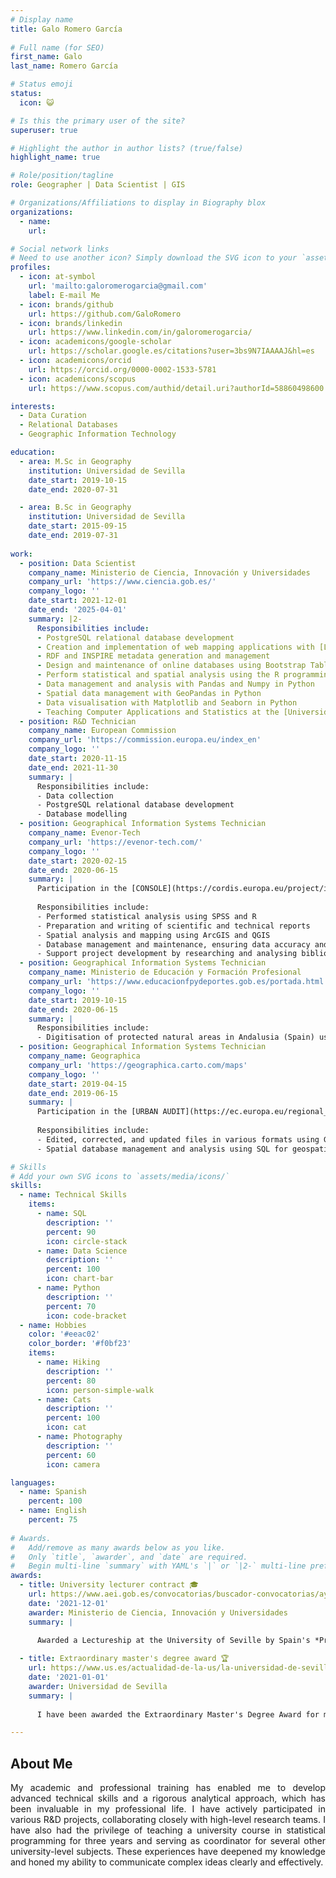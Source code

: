 ```yaml
---
# Display name
title: Galo Romero García
  
# Full name (for SEO)
first_name: Galo
last_name: Romero García

# Status emoji
status:
  icon: 😺

# Is this the primary user of the site? 
superuser: true

# Highlight the author in author lists? (true/false)
highlight_name: true

# Role/position/tagline
role: Geographer | Data Scientist | GIS

# Organizations/Affiliations to display in Biography blox
organizations:
  - name: 
    url: 

# Social network links
# Need to use another icon? Simply download the SVG icon to your `assets/media/icons/` folder.
profiles:
  - icon: at-symbol
    url: 'mailto:galoromerogarcia@gmail.com'
    label: E-mail Me
  - icon: brands/github
    url: https://github.com/GaloRomero
  - icon: brands/linkedin
    url: https://www.linkedin.com/in/galoromerogarcia/
  - icon: academicons/google-scholar
    url: https://scholar.google.es/citations?user=3bs9N7IAAAAJ&hl=es
  - icon: academicons/orcid
    url: https://orcid.org/0000-0002-1533-5781
  - icon: academicons/scopus
    url: https://www.scopus.com/authid/detail.uri?authorId=58860498600

interests:
  - Data Curation
  - Relational Databases
  - Geographic Information Technology

education:
  - area: M.Sc in Geography
    institution: Universidad de Sevilla
    date_start: 2019-10-15
    date_end: 2020-07-31

  - area: B.Sc in Geography
    institution: Universidad de Sevilla
    date_start: 2015-09-15
    date_end: 2019-07-31
   
work:
  - position: Data Scientist
    company_name: Ministerio de Ciencia, Innovación y Universidades
    company_url: 'https://www.ciencia.gob.es/'
    company_logo: ''
    date_start: 2021-12-01
    date_end: '2025-04-01'
    summary: |2-
      Responsibilities include:
      - PostgreSQL relational database development
      - Creation and implementation of web mapping applications with [Leaflet](https://leafletjs.com/)
      - RDF and INSPIRE metadata generation and management
      - Design and maintenance of online databases using Bootstrap Table, HTML5 and CSS3
      - Perform statistical and spatial analysis using the R programming language
      - Data management and analysis with Pandas and Numpy in Python
      - Spatial data management with GeoPandas in Python
      - Data visualisation with Matplotlib and Seaborn in Python
      - Teaching Computer Applications and Statistics at the [Universidad de Sevilla](https://www.us.es/)
  - position: R&D Technician
    company_name: European Commission
    company_url: 'https://commission.europa.eu/index_en'
    company_logo: ''
    date_start: 2020-11-15
    date_end: 2021-11-30
    summary: |
      Responsibilities include:
      - Data collection
      - PostgreSQL relational database development
      - Database modelling
  - position: Geographical Information Systems Technician
    company_name: Evenor-Tech
    company_url: 'https://evenor-tech.com/'
    company_logo: ''
    date_start: 2020-02-15
    date_end: 2020-06-15
    summary: |
      Participation in the [CONSOLE](https://cordis.europa.eu/project/id/817949/es) project<br>
 
      Responsibilities include:
      - Performed statistical analysis using SPSS and R 
      - Preparation and writing of scientific and technical reports 
      - Spatial analysis and mapping using ArcGIS and QGIS
      - Database management and maintenance, ensuring data accuracy and accessibility
      - Support project development by researching and analysing bibliographic references
  - position: Geographical Information Systems Technician
    company_name: Ministerio de Educación y Formación Profesional
    company_url: 'https://www.educacionfpydeportes.gob.es/portada.html'
    company_logo: ''
    date_start: 2019-10-15
    date_end: 2020-06-15
    summary: |
      Responsibilities include:
      - Digitisation of protected natural areas in Andalusia (Spain) using GIS software
  - position: Geographical Information Systems Technician
    company_name: Geographica
    company_url: 'https://geographica.carto.com/maps'
    company_logo: ''
    date_start: 2019-04-15
    date_end: 2019-06-15
    summary: |
      Participation in the [URBAN AUDIT](https://ec.europa.eu/regional_policy/policy/themes/urban-development/audit_en) project<br>
      
      Responsibilities include:
      - Edited, corrected, and updated files in various formats using GIS software
      - Spatial database management and analysis using SQL for geospatial data extraction and processing.

# Skills
# Add your own SVG icons to `assets/media/icons/`
skills:
  - name: Technical Skills
    items:
      - name: SQL 
        description: ''
        percent: 90
        icon: circle-stack
      - name: Data Science
        description: ''
        percent: 100
        icon: chart-bar
      - name: Python
        description: ''
        percent: 70
        icon: code-bracket
  - name: Hobbies
    color: '#eeac02'
    color_border: '#f0bf23'
    items:
      - name: Hiking
        description: ''
        percent: 80
        icon: person-simple-walk
      - name: Cats
        description: ''
        percent: 100
        icon: cat
      - name: Photography
        description: ''
        percent: 60
        icon: camera

languages:
  - name: Spanish
    percent: 100
  - name: English
    percent: 75
    
# Awards.
#   Add/remove as many awards below as you like.
#   Only `title`, `awarder`, and `date` are required.
#   Begin multi-line `summary` with YAML's `|` or `|2-` multi-line prefix and indent 2 spaces below.
awards:
  - title: University lecturer contract 🎓
    url: https://www.aei.gob.es/convocatorias/buscador-convocatorias/ayudas-contratos-predoctorales-formacion-doctoresas-2020
    date: '2021-12-01'
    awarder: Ministerio de Ciencia, Innovación y Universidades
    summary: |
    
      Awarded a Lectureship at the University of Seville by Spain's *Programa Estatal de Promoción del Talento y su Empleabilidad en I+D+i*, on the basis of academic excellence and proven expertise in Geographic Information Technologies. This recognition underlines an outstanding research and teaching career in this field.

  - title: Extraordinary master's degree award 🏆
    url: https://www.us.es/actualidad-de-la-us/la-universidad-de-sevilla-reconoce-560-estudiantes-con-los-premios
    date: '2021-01-01'
    awarder: Universidad de Sevilla
    summary: |
    
      I have been awarded the Extraordinary Master's Degree Award for my outstanding academic performance in Geography, specialising in Database Management and Geographic Information Systems (GIS). This award recognises my outstanding achievements in mastering the intricacies of spatial data management, analysis and the application of GIS tools to address geographical and environmental challenges.

---
```


## About Me

<div style="text-align: justify;">

My academic and professional training has enabled me to develop advanced technical skills and a rigorous analytical approach, which has been invaluable in my professional life. I have actively participated in various R&D projects, collaborating closely with high-level research teams. I have also had the privilege of teaching a university course in statistical programming for three years and serving as coordinator for several other university-level subjects. These experiences have deepened my knowledge and honed my ability to communicate complex ideas clearly and effectively.
 
</div>
